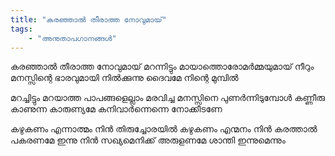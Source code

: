 ```yaml
---
title: "കരഞ്ഞാല്‍ തീരാത്ത നോവുമായ്‌"
tags:
    - "അനുതാപഗാനങ്ങൾ"
---
```


കരഞ്ഞാല്‍ തീരാത്ത നോവുമായ്‌
മറന്നിട്ടും മായാത്തൊരോമര്‍മ്മയുമായ്‌
നീറും മനസ്സിന്റെ ഭാരവുമായി
നില്‍ക്കുന്നു ദൈവമേ നിന്റെ മുമ്പിൽ

മറച്ചിട്ടും മറയാത്ത പാപങ്ങളെല്ലാം
മരവിച്ച മനസ്സിനെ പുണര്‍ന്നിടുമ്പോള്‍
കണ്ണീരു കാണുന്ന കാരുണ്യമേ
കനിവാര്‍ന്നെന്നെ നോക്കീടണേ

കഴുകണം എന്നാത്മം നിന്‍ തിരുച്ചോരയിൽ
കഴുകണം എന്മനം നിന്‍ കരത്താൽ
പകരണമേ ഇന്നു നിന്‍ സഖ്യമെനിക്ക്‌
അരുളണമേ ശാന്തി ഇന്നുമെന്നും
